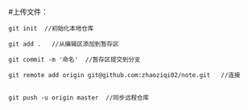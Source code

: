 #上传文件：

    git init  //初始化本地仓库

    git add .   //从编辑区添加到暂存区

    git commit -m '命名'  //暂存区提交到分支

    git remote add origin git@github.com:zhaoziqi02/note.git   //连接


    git push -u origin master  //同步远程仓库

